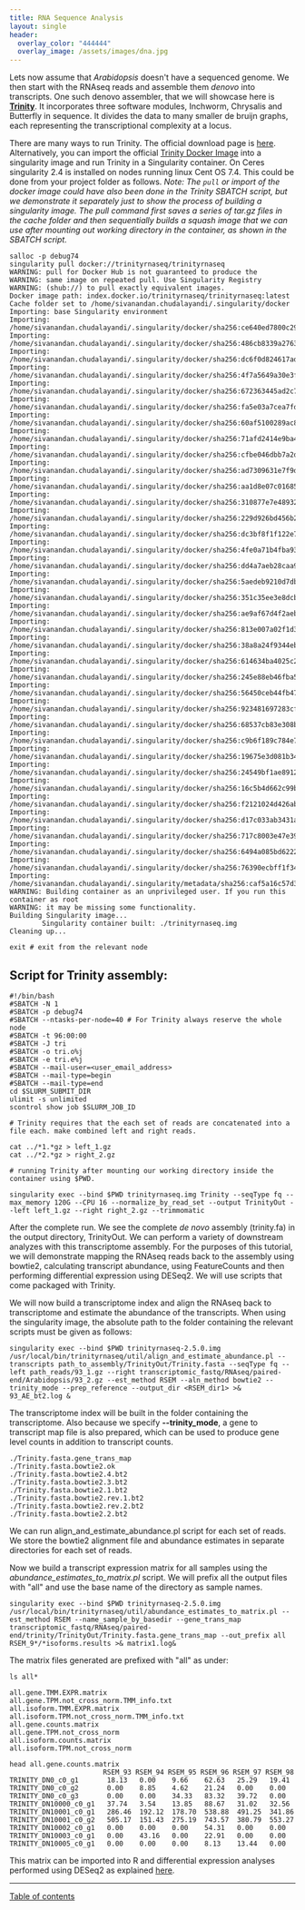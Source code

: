 ```yaml
---
title: RNA Sequence Analysis
layout: single
header:
  overlay_color: "444444"
  overlay_image: /assets/images/dna.jpg
---
```


Lets now assume that *Arabidopsis* doesn't have a sequenced genome. We then start with the RNAseq reads and assemble them *denovo* into transcripts. One such denovo assembler, that we will showcase here is [__Trinity__](https://github.com/trinityrnaseq/trinityrnaseq/wiki). It incorporates three software modules, Inchworm, Chrysalis and Butterfly in sequence. It divides the data to many smaller de bruijn graphs, each representing the transcriptional complexity at a locus.


There are many ways to run Trinity. The official download page is [here](https://github.com/trinityrnaseq/trinityrnaseq/releases).
Alternatively, you can import the official [Trinity Docker Image](https://hub.docker.com/r/trinityrnaseq/trinityrnaseq/) into a singularity image and run Trinity in a Singularity container. On Ceres singularity 2.4 is installed on nodes running linux Cent OS 7.4. This could be done from your project folder as follows.
*Note: The `pull` or import of the docker image could have also been done in the Trinity SBATCH script, but we demonstrate it separately just to show the process of building a singularity image. The pull command first saves a series of tar.gz files in the cache folder and then sequentially builds a squash image that we can use after mounting out working directory in the container, as shown in the SBATCH script.*

```
salloc -p debug74
singularity pull docker://trinityrnaseq/trinityrnaseq
WARNING: pull for Docker Hub is not guaranteed to produce the
WARNING: same image on repeated pull. Use Singularity Registry
WARNING: (shub://) to pull exactly equivalent images.
Docker image path: index.docker.io/trinityrnaseq/trinityrnaseq:latest
Cache folder set to /home/sivanandan.chudalayandi/.singularity/docker
Importing: base Singularity environment
Importing: /home/sivanandan.chudalayandi/.singularity/docker/sha256:ce640ed7800c29984dfd6c4cda9e5b6c759f630356e972c851125713628cdfd9.tar.gz
Importing: /home/sivanandan.chudalayandi/.singularity/docker/sha256:486cb8339a27635fa93dc47aa0c689326a0a7cce388966d16daf8d265436cf7f.tar.gz
Importing: /home/sivanandan.chudalayandi/.singularity/docker/sha256:dc6f0d824617ad8a5d1163a5b2084814665dd83156317ad06ccf14deb517a053.tar.gz
Importing: /home/sivanandan.chudalayandi/.singularity/docker/sha256:4f7a5649a30e3f318ce5d7e4dbcbbeb6c0938c4cbae4d4a641fe910562ff4978.tar.gz
Importing: /home/sivanandan.chudalayandi/.singularity/docker/sha256:672363445ad2c734e29221a6b47f4e614b5adc8a3cdca3364f62db2ed2bdff0c.tar.gz
Importing: /home/sivanandan.chudalayandi/.singularity/docker/sha256:fa5e03a7cea7fda9a438856574913bd4895091aa6db87feccabe56bab35de10d.tar.gz
Importing: /home/sivanandan.chudalayandi/.singularity/docker/sha256:60af5100289ac8a096793b2050c0dbb5040958661bd76bce44fe655d7800747b.tar.gz
Importing: /home/sivanandan.chudalayandi/.singularity/docker/sha256:71afd2414e9ba47b9b913096a234df60ec70cdff8e0d9dc136d849ade83ee1de.tar.gz
Importing: /home/sivanandan.chudalayandi/.singularity/docker/sha256:cfbe046dbb7a2d00a21e47136f0f65371cb44d471975a4010bec6503fce1fdde.tar.gz
Importing: /home/sivanandan.chudalayandi/.singularity/docker/sha256:ad7309631e7f9d0fde782912642154010ee230dcec0b31bda6262a6200860aaa.tar.gz
Importing: /home/sivanandan.chudalayandi/.singularity/docker/sha256:aa1d8e07c016851c7389bcefdeca671613fd5549cc8cb3716ec762bd7ecd6fb3.tar.gz
Importing: /home/sivanandan.chudalayandi/.singularity/docker/sha256:310877e7e48932846dd5fd88b594f1e7a0fa31a61401e10b31f71a09ee3841d5.tar.gz
Importing: /home/sivanandan.chudalayandi/.singularity/docker/sha256:229d926bd456b21601dcbb0b0148d092849fca1e589a149b141a13cb71f89667.tar.gz
Importing: /home/sivanandan.chudalayandi/.singularity/docker/sha256:dc3bf8f1f122e7c99d765a93aaec3db3011328e30d48f60c80f1e12d0794e223.tar.gz
Importing: /home/sivanandan.chudalayandi/.singularity/docker/sha256:4fe0a71b4fba93a388f18e50329f22dd078b4023640d5c0cddc17d873022870b.tar.gz
Importing: /home/sivanandan.chudalayandi/.singularity/docker/sha256:dd4a7aeb28caa9da4be497de7f7b65b61d790ae5ef4498b3fe7dd39768663beb.tar.gz
Importing: /home/sivanandan.chudalayandi/.singularity/docker/sha256:5aedeb9210d7db405b9e99bbefa2c64d9d05824ab067b831fdb95310193debe5.tar.gz
Importing: /home/sivanandan.chudalayandi/.singularity/docker/sha256:351c35ee3e8dcb6de90d3d2b81192e981660deee900baf94a41a144528222128.tar.gz
Importing: /home/sivanandan.chudalayandi/.singularity/docker/sha256:ae9af67d4f2aebce65b1ab4693adb4aee2e815146683052ee098f736b8c84b15.tar.gz
Importing: /home/sivanandan.chudalayandi/.singularity/docker/sha256:813e007a02f1d3b6d14180e90fd1de398cd453723474b566c6fc39d27e5e7182.tar.gz
Importing: /home/sivanandan.chudalayandi/.singularity/docker/sha256:38a8a24f9344eb0ded75c1005b17bd7163c88d1c61ef793122854bf9d6f5eae8.tar.gz
Importing: /home/sivanandan.chudalayandi/.singularity/docker/sha256:614634ba4025c2e0b2bf903367e353e4e75c68f60a5580513dcbe860c2ae73c9.tar.gz
Importing: /home/sivanandan.chudalayandi/.singularity/docker/sha256:245e88eb46fba5920fba64b8bc380e80ad844762ec8de67a408ac883cc79f2b4.tar.gz
Importing: /home/sivanandan.chudalayandi/.singularity/docker/sha256:56450ceb44fb47ca94a76e764eeb9c934712e0b15f8da1f54dd11c6e70be8941.tar.gz
Importing: /home/sivanandan.chudalayandi/.singularity/docker/sha256:923481697283cf0cb7b2bf4129428cd92ad6be9fb485701ef51d53c59d1352eb.tar.gz
Importing: /home/sivanandan.chudalayandi/.singularity/docker/sha256:68537cb83e308b416841a65c9061ef49615d005a800a7d647375de1cb65d191e.tar.gz
Importing: /home/sivanandan.chudalayandi/.singularity/docker/sha256:c9b6f189c784e7aa69ffd5f961d2f984210ccc160d3e8746b00ec0546bafeab4.tar.gz
Importing: /home/sivanandan.chudalayandi/.singularity/docker/sha256:19675e3d081b3482fcb1d982253203008212efeb32892edd8b1e79110d47c6e8.tar.gz
Importing: /home/sivanandan.chudalayandi/.singularity/docker/sha256:24549bf1ae8912a9d30c8efe69ffbc8979e67639a70bbfd7f5cba3f8b338f55b.tar.gz
Importing: /home/sivanandan.chudalayandi/.singularity/docker/sha256:16c5b4d662c99b94d81cf5902853bdbf98204bbb713d3df8254178151698defb.tar.gz
Importing: /home/sivanandan.chudalayandi/.singularity/docker/sha256:f2121024d426ab5040d03fa93fab380b1c296349f794767fc92a9d991143b4e7.tar.gz
Importing: /home/sivanandan.chudalayandi/.singularity/docker/sha256:d17c033ab3431aed136729f91794647c0d306c73991b9452f393ae1b1ee3f55d.tar.gz
Importing: /home/sivanandan.chudalayandi/.singularity/docker/sha256:717c8003e47e39f79d049eff0e82e25c106d959a4a9ebf7203932c9ca1a84456.tar.gz
Importing: /home/sivanandan.chudalayandi/.singularity/docker/sha256:6494a085bd622288605daaeab68ad49f1f00441358897520387fe1e2e81b724c.tar.gz
Importing: /home/sivanandan.chudalayandi/.singularity/docker/sha256:76390ecbff1f342992c0b76eeab5bc68d90299cdf580ccff67fa9db4590d21c5.tar.gz
Importing: /home/sivanandan.chudalayandi/.singularity/metadata/sha256:caf5a16c57d3307da698a52ea556c652d0fd6a7f8fc292a52cbd7418e63c5aac.tar.gz
WARNING: Building container as an unprivileged user. If you run this container as root
WARNING: it may be missing some functionality.
Building Singularity image...
        Singularity container built: ./trinityrnaseq.img
Cleaning up...

exit # exit from the relevant node
```

## Script for Trinity assembly:
```
#!/bin/bash
#SBATCH -N 1
#SBATCH -p debug74
#SBATCH --ntasks-per-node=40 # For Trinity always reserve the whole node
#SBATCH -t 96:00:00
#SBATCH -J tri
#SBATCH -o tri.o%j
#SBATCH -e tri.e%j
#SBATCH --mail-user=<user_email_address>
#SBATCH --mail-type=begin
#SBATCH --mail-type=end
cd $SLURM_SUBMIT_DIR
ulimit -s unlimited
scontrol show job $SLURM_JOB_ID

# Trinity requires that the each set of reads are concatenated into a file each. make combined left and right reads.

cat ../*1.*gz > left_1.gz
cat ../*2.*gz > right_2.gz

# running Trinity after mounting our working directory inside the container using $PWD.

singularity exec --bind $PWD trinityrnaseq.img Trinity --seqType fq --max_memory 120G --CPU 16 --normalize_by_read_set --output TrinityOut --left left_1.gz --right right_2.gz --trimmomatic
```
After the complete run. We see the complete *de novo* assembly (trinity.fa) in the output directory, TrinityOut. We can perform a variety of downstream analyzes with this transcriptome assembly. For the purposes of this tutorial, we will demonstrate mapping the RNAseq reads back to the assembly using bowtie2, calculating transcript abundance, using FeatureCounts and then performing differential expression using DESeq2. We will use scripts that come packaged with Trinity.



We will now build a transcriptome index and align the RNAseq back to transcriptome and estimate the abundance of the transcripts. When using the singularity image, the absolute path to the folder containing the relevant scripts must be given as follows:


```
singularity exec --bind $PWD trinityrnaseq-2.5.0.img /usr/local/bin/trinityrnaseq/util/align_and_estimate_abundance.pl --transcripts path_to_assembly/TrinityOut/Trinity.fasta --seqType fq --left path_reads/93_1.gz --right transcriptomic_fastq/RNAseq/paired-end/Arabidopsis/93_2.gz --est_method RSEM --aln_method bowtie2 --trinity_mode --prep_reference --output_dir <RSEM_dir1> >& 93_AE_bt2.log &
```
The transcriptome index will be built in the folder containing the transcriptome. Also because we specify __--trinity_mode__, a gene to transcript map file is also prepared, which can be used to produce gene level counts in addition to transcript counts.

```
./Trinity.fasta.gene_trans_map
./Trinity.fasta.bowtie2.ok
./Trinity.fasta.bowtie2.4.bt2
./Trinity.fasta.bowtie2.3.bt2
./Trinity.fasta.bowtie2.1.bt2
./Trinity.fasta.bowtie2.rev.1.bt2
./Trinity.fasta.bowtie2.rev.2.bt2
./Trinity.fasta.bowtie2.2.bt2
```

We can run align_and_estimate_abundance.pl script for each set of reads. We store the bowtie2 alignment file and abundance estimates in separate directories for each set of reads.


Now we build a transcript expression matrix for all samples using the *abundance_estimates_to_matrix.pl* script. We will prefix all the output files with "all" and use the base name of the directory as sample names.
```
singularity exec --bind $PWD trinityrnaseq-2.5.0.img /usr/local/bin/trinityrnaseq/util/abundance_estimates_to_matrix.pl --est_method RSEM --name_sample_by_basedir --gene_trans_map transcriptomic_fastq/RNAseq/paired-end/trinity/TrinityOut/Trinity.fasta.gene_trans_map --out_prefix all RSEM_9*/*isoforms.results >& matrix1.log&
```
The matrix files generated are prefixed with "all" as under:
```
ls all*

all.gene.TMM.EXPR.matrix
all.gene.TPM.not_cross_norm.TMM_info.txt
all.isoform.TMM.EXPR.matrix
all.isoform.TPM.not_cross_norm.TMM_info.txt
all.gene.counts.matrix
all.gene.TPM.not_cross_norm
all.isoform.counts.matrix
all.isoform.TPM.not_cross_norm
```


```
head all.gene.counts.matrix
                       RSEM_93 RSEM_94 RSEM_95 RSEM_96 RSEM_97 RSEM_98
TRINITY_DN0_c0_g1       18.13   0.00    9.66    62.63   25.29   19.41
TRINITY_DN0_c0_g2       0.00    8.85    4.62    21.24   0.00    0.00
TRINITY_DN0_c0_g3       0.00    0.00    34.33   83.32   39.72   0.00
TRINITY_DN10000_c0_g1   37.74   3.54    13.85   88.67   31.02   32.56
TRINITY_DN10001_c0_g1   286.46  192.12  178.70  538.88  491.25  341.86
TRINITY_DN10001_c0_g2   505.17  151.43  275.19  743.57  380.79  553.27
TRINITY_DN10002_c0_g1   0.00    0.00    0.00    54.31   0.00    0.00
TRINITY_DN10003_c0_g1   0.00    43.16   0.00    22.91   0.00    0.00
TRINITY_DN10005_c0_g1   0.00    0.00    0.00    8.13    13.44   0.00
```
This matrix can be imported into R and differential expression analyses performed using DESeq2 as explained [here](https://bioinformaticsworkbook.org/dataAnalysis/RNA-Seq/RNA-SeqIntro/Differential-Expression-Analysis).

---
[Table of contents](Differential-Expression-Analysis)
